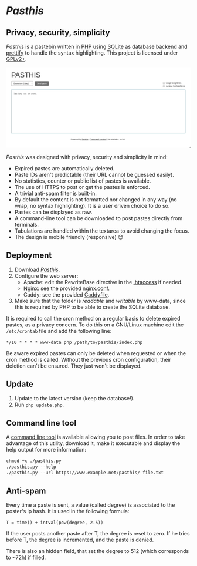 # _Pasthis_

## Privacy, security, simplicity

_Pasthis_ is a pastebin written in [PHP](https://www.php.net) using
[SQLite](https://sqlite.org/) as database backend and
[prettify](https://code.google.com/p/google-code-prettify/) to handle the syntax
highlighting. This project is licensed under [GPLv2+](LICENSE).

![Pasthis screenshot](resources/screenshot.jpg)

_Pasthis_ was designed with privacy, security and simplicity in mind:

- Expired pastes are automatically deleted.
- Paste IDs aren't predictable (their URL cannot be guessed easily).
- No statistics, counter or public list of pastes is available.
- The use of HTTPS to post or get the pastes is enforced.
- A trivial anti-spam filter is built-in.
- By default the content is not formatted nor changed in any way (no wrap, no
  syntax highlighting). It is a user driven choice to do so.
- Pastes can be displayed as raw.
- A command-line tool can be downloaded to post pastes directly from terminals.
- Tabulations are handled within the textarea to avoid changing the focus.
- The design is mobile friendly (responsive) :blush:

## Deployment

1. Download _[Pasthis](https://github.com/moulecorp/pasthis)_.
2. Configure the web server:
   - Apache: edit the RewriteBase directive in the
     [.htaccess](https://github.com/moulecorp/pasthis/blob/master/resources/.htaccess)
     if needed.
   - Nginx: see the provided
     [nginx.conf](https://github.com/moulecorp/pasthis/blob/master/resources/nginx.conf).
   - Caddy: see the provided
     [Caddyfile](https://github.com/moulecorp/pasthis/blob/master/resources/Caddyfile).
3. Make sure that the folder is _readable_ and _writable_ by www-data, since
   this is required by PHP to be able to create the SQLite database.

It is required to call the cron method on a regular basis to delete expired
pastes, as a privacy concern. To do this on a GNU/Linux machine edit the
`/etc/crontab` file and add the following line:

```
*/10 * * * * www-data php /path/to/pasthis/index.php
```

Be aware expired pastes can only be deleted when requested or when the cron
method is called. Without the previous cron configuration, their deletion can't
be ensured. They just won't be displayed.

## Update

1. Update to the latest version (keep the database!).
2. Run `php update.php`.

## Command line tool

A [command line tool](https://github.com/moulecorp/pasthis/blob/master/pasthis.py)
is available allowing you to post files. In order to take advantage of this
utility, download it, make it executable and display the help output for more
information:

```
chmod +x ./pasthis.py
./pasthis.py --help
./pasthis.py --url https://www.example.net/pasthis/ file.txt
```

## Anti-spam

Every time a paste is sent, a value (called degree) is associated to
the poster's ip hash. It is used in the following formula:

```
T = time() + intval(pow(degree, 2.5))
```

If the user posts another paste after T, the degree is reset to zero.
If he tries before T, the degree is incremented, and the paste is denied.

There is also an hidden field, that set the degree to 512 (which corresponds
to ~72h) if filled.

